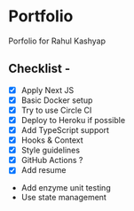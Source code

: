 # Portfolio

Porfolio for Rahul Kashyap

## Checklist -

* [x] Apply Next JS
* [x] Basic Docker setup
* [x] Try to use Circle CI
* [x] Deploy to Heroku if possible
* [x] Add TypeScript support 
* [x] Hooks & Context
* [x] Style guidelines
* [x] GitHub Actions ?
* [x] Add resume
* Add enzyme unit testing
* Use state management